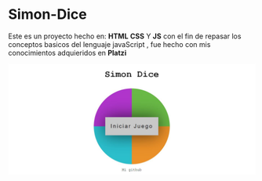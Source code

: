 # Simon-Dice

Este es un proyecto hecho en: **HTML** **CSS** Y **JS** con el fin de repasar los conceptos basicos del lenguaje javaScript , fue hecho con mis conocimientos adquieridos en **Platzi**

<img
    src="imagen/imagenJuego.JPG"
    alt="imagen Del Juego"
    width="800"
/>
